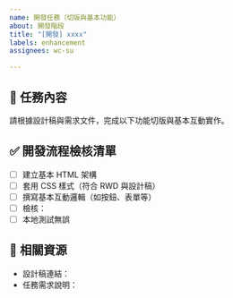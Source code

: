 ```yaml
---
name: 開發任務（切版與基本功能）
about: 開發階段
title: "[開發] xxxx"
labels: enhancement
assignees: wc-su

---
```


## 📌 任務內容

請根據設計稿與需求文件，完成以下功能切版與基本互動實作。

## ✅ 開發流程檢核清單

- [ ] 建立基本 HTML 架構
- [ ] 套用 CSS 樣式（符合 RWD 與設計稿）
- [ ] 撰寫基本互動邏輯（如按鈕、表單等）
- [ ] 檢核：
- [ ] 本地測試無誤

## 📎 相關資源

- 設計稿連結：
- 任務需求說明：
